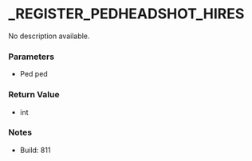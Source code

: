 # _REGISTER_PEDHEADSHOT_HIRES

No description available.

### Parameters
* Ped ped

### Return Value
* int

### Notes
* Build: 811

